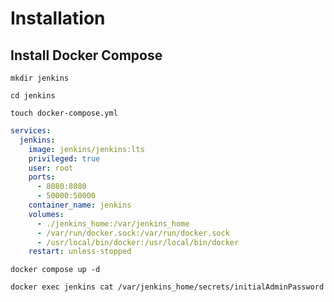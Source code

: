 # Installation

## Install Docker Compose

```commandline
mkdir jenkins
```

```commandline
cd jenkins
```

```commandline
touch docker-compose.yml
```

```yaml
services:
  jenkins:
    image: jenkins/jenkins:lts
    privileged: true
    user: root
    ports:
      - 8080:8080
      - 50000:50000
    container_name: jenkins
    volumes:
      - ./jenkins_home:/var/jenkins_home
      - /var/run/docker.sock:/var/run/docker.sock
      - /usr/local/bin/docker:/usr/local/bin/docker
    restart: unless-stopped
```

```commandline
docker compose up -d
```

```commandline
docker exec jenkins cat /var/jenkins_home/secrets/initialAdminPassword
```